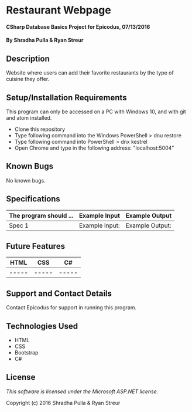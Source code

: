 # Restaurant Webpage

#### CSharp Database Basics Project for Epicodus, 07/13/2016

#### By Shradha Pulla & Ryan Streur

## Description

Website where users can add their favorite restaurants by the type of cuisine they offer.

## Setup/Installation Requirements

This program can only be accessed on a PC with Windows 10, and with git and atom installed.

* Clone this repository
* Type following command into the Windows PowerShell > dnu restore
* Type following command into PowerShell > dnx kestrel
* Open Chrome and type in the following address: "localhost:5004"

## Known Bugs

No known bugs.

## Specifications

The program should ... | Example Input | Example Output
----- | ----- | -----
Spec 1 | Example Input: | Example Output:

## Future Features

HTML | CSS | C#
----- | ----- | -----
----- | ----- | -----

## Support and Contact Details

Contact Epicodus for support in running this program.

## Technologies Used

* HTML
* CSS
* Bootstrap
* C#

## License

*This software is licensed under the Microsoft ASP.NET license.*

Copyright (c) 2016 Shradha Pulla & Ryan Streur
